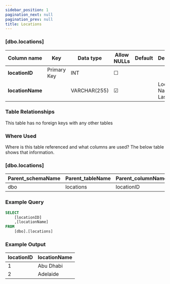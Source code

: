 ```yaml
---
sidebar_position: 1
pagination_next: null
pagination_prev: null
title: Locations
---
```


### [dbo.locations]
| Column name | Key | Data type | Allow NULLs | Default | Description |
| ------- | ------- | ------- | ------- | ------- | ------- |
| **locationID** |  Primary Key | INT | ☐ |  |  | 
| **locationName** |  | VARCHAR(255) | ☑ |  | Location Name E.G. Las Vegas | 

### Table Relationships

This table has no foreign keys with any other tables

### Where Used
Where is this table referenced and what columns are used? The below table shows that information.

### [dbo.locations]
| Parent_schemaName | Parent_tableName | Parent_columnName | Schema | table | column | constraint_name |
| ------- | ------- | ------- | ------- | ------- | ------- | ------- |
| dbo | locations | locationID | dbo | circuits | locationID | FK_Circuits_LocationID | 

### Example Query

```sql
SELECT 
	[locationID]
    ,[locationName]
FROM
	[dbo].[locations]
```

### Example Output

|**locationID**|**locationName**|  
|---|---| 
|1|Abu Dhabi| 
|2|Adelaide| 